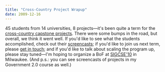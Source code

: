 ```yaml
---
title: "Cross-Country Project Wrapup"
date: 2009-12-16
---
```

45 students from 14 universities, 8 projects—it's been quite a term for the <a href="http://ucosp.wordpress.com">cross-country capstone projects</a>. There were some bumps in the road, but overall, we think it went well. If you'd like to see what the students accomplished, check out their <a href="http://ucosp.wordpress.com/category/screencast/">screencasts</a>; if you'd like to join us next term, please <a href="mailto:gvwilson@third-bit.com">get in touch</a>; and if you'd like to talk about scaling the program up, please stay tuned—I'm hoping to organize a BoF at <a href="http://www.sigcse.org/sigcse2010/">SIGCSE'10</a> in Milwaukee. (And p.s.: you can see screencasts of projects in my Government 2.0 course as well.)
